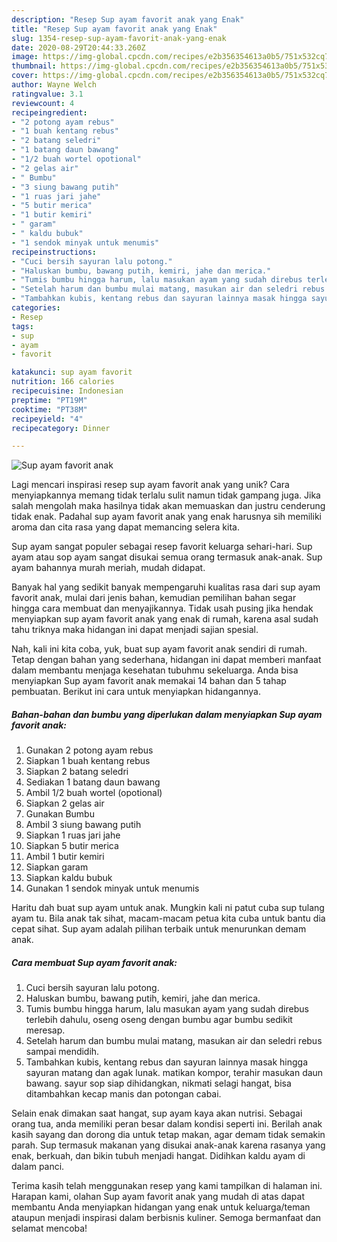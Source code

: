 ```yaml
---
description: "Resep Sup ayam favorit anak yang Enak"
title: "Resep Sup ayam favorit anak yang Enak"
slug: 1354-resep-sup-ayam-favorit-anak-yang-enak
date: 2020-08-29T20:44:33.260Z
image: https://img-global.cpcdn.com/recipes/e2b356354613a0b5/751x532cq70/sup-ayam-favorit-anak-foto-resep-utama.jpg
thumbnail: https://img-global.cpcdn.com/recipes/e2b356354613a0b5/751x532cq70/sup-ayam-favorit-anak-foto-resep-utama.jpg
cover: https://img-global.cpcdn.com/recipes/e2b356354613a0b5/751x532cq70/sup-ayam-favorit-anak-foto-resep-utama.jpg
author: Wayne Welch
ratingvalue: 3.1
reviewcount: 4
recipeingredient:
- "2 potong ayam rebus"
- "1 buah kentang rebus"
- "2 batang seledri"
- "1 batang daun bawang"
- "1/2 buah wortel opotional"
- "2 gelas air"
- " Bumbu"
- "3 siung bawang putih"
- "1 ruas jari jahe"
- "5 butir merica"
- "1 butir kemiri"
- " garam"
- " kaldu bubuk"
- "1 sendok minyak untuk menumis"
recipeinstructions:
- "Cuci bersih sayuran lalu potong."
- "Haluskan bumbu, bawang putih, kemiri, jahe dan merica."
- "Tumis bumbu hingga harum, lalu masukan ayam yang sudah direbus terlebih dahulu, oseng oseng dengan bumbu agar bumbu sedikit meresap."
- "Setelah harum dan bumbu mulai matang, masukan air dan seledri rebus sampai mendidih."
- "Tambahkan kubis, kentang rebus dan sayuran lainnya masak hingga sayuran matang dan agak lunak. matikan kompor, terahir masukan daun bawang. sayur sop siap dihidangkan, nikmati selagi hangat, bisa ditambahkan kecap manis dan potongan cabai."
categories:
- Resep
tags:
- sup
- ayam
- favorit

katakunci: sup ayam favorit 
nutrition: 166 calories
recipecuisine: Indonesian
preptime: "PT19M"
cooktime: "PT38M"
recipeyield: "4"
recipecategory: Dinner

---
```



![Sup ayam favorit anak](https://img-global.cpcdn.com/recipes/e2b356354613a0b5/751x532cq70/sup-ayam-favorit-anak-foto-resep-utama.jpg)

Lagi mencari inspirasi resep sup ayam favorit anak yang unik? Cara menyiapkannya memang tidak terlalu sulit namun tidak gampang juga. Jika salah mengolah maka hasilnya tidak akan memuaskan dan justru cenderung tidak enak. Padahal sup ayam favorit anak yang enak harusnya sih memiliki aroma dan cita rasa yang dapat memancing selera kita.

Sup ayam sangat populer sebagai resep favorit keluarga sehari-hari. Sup ayam atau sop ayam sangat disukai semua orang termasuk anak-anak. Sup ayam bahannya murah meriah, mudah didapat.

Banyak hal yang sedikit banyak mempengaruhi kualitas rasa dari sup ayam favorit anak, mulai dari jenis bahan, kemudian pemilihan bahan segar hingga cara membuat dan menyajikannya. Tidak usah pusing jika hendak menyiapkan sup ayam favorit anak yang enak di rumah, karena asal sudah tahu triknya maka hidangan ini dapat menjadi sajian spesial.


Nah, kali ini kita coba, yuk, buat sup ayam favorit anak sendiri di rumah. Tetap dengan bahan yang sederhana, hidangan ini dapat memberi manfaat dalam membantu menjaga kesehatan tubuhmu sekeluarga. Anda bisa menyiapkan Sup ayam favorit anak memakai 14 bahan dan 5 tahap pembuatan. Berikut ini cara untuk menyiapkan hidangannya.

<!--inarticleads1-->

##### Bahan-bahan dan bumbu yang diperlukan dalam menyiapkan Sup ayam favorit anak:

1. Gunakan 2 potong ayam rebus
1. Siapkan 1 buah kentang rebus
1. Siapkan 2 batang seledri
1. Sediakan 1 batang daun bawang
1. Ambil 1/2 buah wortel (opotional)
1. Siapkan 2 gelas air
1. Gunakan  Bumbu
1. Ambil 3 siung bawang putih
1. Siapkan 1 ruas jari jahe
1. Siapkan 5 butir merica
1. Ambil 1 butir kemiri
1. Siapkan  garam
1. Siapkan  kaldu bubuk
1. Gunakan 1 sendok minyak untuk menumis


Haritu dah buat sup ayam untuk anak. Mungkin kali ni patut cuba sup tulang ayam tu. Bila anak tak sihat, macam-macam petua kita cuba untuk bantu dia cepat sihat. Sup ayam adalah pilihan terbaik untuk menurunkan demam anak. 

<!--inarticleads2-->

##### Cara membuat Sup ayam favorit anak:

1. Cuci bersih sayuran lalu potong.
1. Haluskan bumbu, bawang putih, kemiri, jahe dan merica.
1. Tumis bumbu hingga harum, lalu masukan ayam yang sudah direbus terlebih dahulu, oseng oseng dengan bumbu agar bumbu sedikit meresap.
1. Setelah harum dan bumbu mulai matang, masukan air dan seledri rebus sampai mendidih.
1. Tambahkan kubis, kentang rebus dan sayuran lainnya masak hingga sayuran matang dan agak lunak. matikan kompor, terahir masukan daun bawang. sayur sop siap dihidangkan, nikmati selagi hangat, bisa ditambahkan kecap manis dan potongan cabai.


Selain enak dimakan saat hangat, sup ayam kaya akan nutrisi. Sebagai orang tua, anda memiliki peran besar dalam kondisi seperti ini. Berilah anak kasih sayang dan dorong dia untuk tetap makan, agar demam tidak semakin parah. Sup termasuk makanan yang disukai anak-anak karena rasanya yang enak, berkuah, dan bikin tubuh menjadi hangat. Didihkan kaldu ayam di dalam panci. 

Terima kasih telah menggunakan resep yang kami tampilkan di halaman ini. Harapan kami, olahan Sup ayam favorit anak yang mudah di atas dapat membantu Anda menyiapkan hidangan yang enak untuk keluarga/teman ataupun menjadi inspirasi dalam berbisnis kuliner. Semoga bermanfaat dan selamat mencoba!
